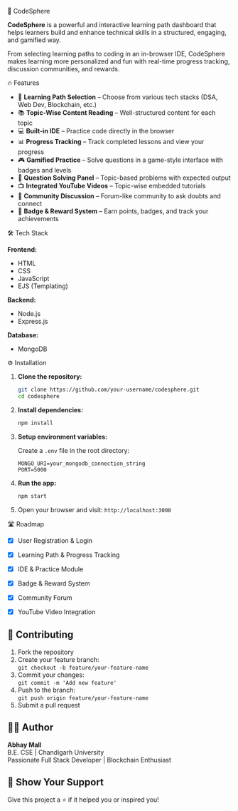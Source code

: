  🚀 CodeSphere

**CodeSphere** is a powerful and interactive learning path dashboard that helps learners build and enhance technical skills in a structured, engaging, and gamified way.

From selecting learning paths to coding in an in-browser IDE, CodeSphere makes learning more personalized and fun with real-time progress tracking, discussion communities, and rewards.


🔥 Features

- 🧠 **Learning Path Selection** – Choose from various tech stacks (DSA, Web Dev, Blockchain, etc.)
- 📚 **Topic-Wise Content Reading** – Well-structured content for each topic
- 💻 **Built-in IDE** – Practice code directly in the browser
- 📊 **Progress Tracking** – Track completed lessons and view your progress
- 🎮 **Gamified Practice** – Solve questions in a game-style interface with badges and levels
- 📝 **Question Solving Panel** – Topic-based problems with expected output
- 📺 **Integrated YouTube Videos** – Topic-wise embedded tutorials
- 💬 **Community Discussion** – Forum-like community to ask doubts and connect
- 🏅 **Badge & Reward System** – Earn points, badges, and track your achievements


 🛠️ Tech Stack

**Frontend:**
- HTML
- CSS
- JavaScript
- EJS (Templating)

**Backend:**
- Node.js
- Express.js

**Database:**
- MongoDB

 ⚙️ Installation

1. **Clone the repository:**

   ```bash
   git clone https://github.com/your-username/codesphere.git
   cd codesphere
   ```

2. **Install dependencies:**

   ```bash
   npm install
   ```

3. **Setup environment variables:**

   Create a `.env` file in the root directory:

   ```
   MONGO_URI=your_mongodb_connection_string
   PORT=5000
   ```

4. **Run the app:**

   ```bash
   npm start
   ```

5. Open your browser and visit: `http://localhost:3000`


🛣️ Roadmap

- [x] User Registration & Login
- [x] Learning Path & Progress Tracking
- [x] IDE & Practice Module
- [x] Badge & Reward System
- [x] Community Forum
- [x] YouTube Video Integration


## 🤝 Contributing

1. Fork the repository
2. Create your feature branch:  
   `git checkout -b feature/your-feature-name`
3. Commit your changes:  
   `git commit -m 'Add new feature'`
4. Push to the branch:  
   `git push origin feature/your-feature-name`
5. Submit a pull request


## 👨‍💻 Author

**Abhay Mall**  
B.E. CSE | Chandigarh University  
Passionate Full Stack Developer | Blockchain Enthusiast


## 🌈 Show Your Support

Give this project a ⭐ if it helped you or inspired you!

